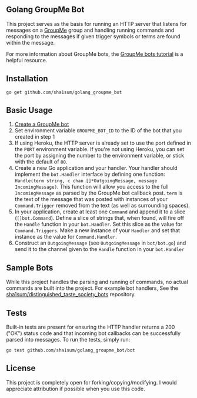 ## Golang GroupMe Bot

This project serves as the basis for running an HTTP server that listens for messages on a [GroupMe](https://web.groupme.com/) group and handling running commands and responding to the messages if given trigger symbols or terms are found within the message.

For more information about GroupMe bots, the [GroupMe bots tutorial](https://dev.groupme.com/tutorials/bots) is a helpful resource.

## Installation

`go get github.com/sha1sum/golang_groupme_bot`

## Basic Usage

 1. [Create a GroupMe bot](https://dev.groupme.com/bots)
 2. Set environment variable `GROUPME_BOT_ID` to the ID of the bot that you created in step 1
 3. If using Heroku, the HTTP server is already set to use the port defined in the `PORT` environment variable. If you're not using Heroku, you can set the port by assigning the number to the environment variable, or stick with the default of `80`.
 4. Create a new Go application and your handler. Your handler should implement the `bot.Handler` interface by defining one function: `Handle(term string, c chan []*OutgoingMessage, message IncomingMessage)`. This function will allow you access to the full `IncomingMessage` as parsed by the GroupMe bot callback post. `term` is the text of the message that was posted with instances of your `Command.Trigger` removed from the text (as well as surrounding spaces).
 5. In your application, create at least one `Command` and append it to a slice (`[]bot.Command`). Define a slice of strings that, when found, will fire off the `Handle` function in your `bot.Handler`. Set this slice as the value for `Command.Triggers`. Make a new instance of your `Handler` and set that instance as the value for `Command.Handler`.
 6. Construct an `OutgoingMessage` (see `OutgoingMessage` in `bot/bot.go`) and send it to the channel given to the `Handle` function in your `bot.Handler` 
 
## Sample Bots

While this project handles the parsing and running of commands, no actual commands are built into the project. For example bot handlers, See the [sha1sum/distinguished_taste_society_bots](https://github.com/sha1sum/distinguished_taste_society_bots) repository.

## Tests

Built-in tests are present for ensuring the HTTP handler returns a 200 ("OK") status code and that incoming bot callbacks can be successfully parsed into messages. To run the tests, simply run:

`go test github.com/sha1sum/golang_groupme_bot/bot`

## License

This project is completely open for forking/copying/modifying. I would appreciate attribution if possible when you use this code.